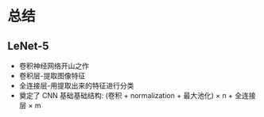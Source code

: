 # 总结

## LeNet-5

* 卷积神经网络开山之作
* 卷积层-提取图像特征
* 全连接层-用提取出来的特征进行分类
* 奠定了 CNN 基础基础结构: (卷积 + normalization + 最大池化) × n + 全连接层 × m
